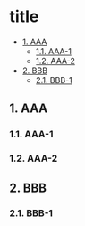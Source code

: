 ﻿# title
<!-- TOC tocDepth:2..3 chapterDepth:2..6 -->

- [1. AAA](#1-aaa)
    - [1.1. AAA-1](#11-aaa-1)
    - [1.2. AAA-2](#12-aaa-2)
- [2. BBB](#2-bbb)
    - [2.1. BBB-1](#21-bbb-1)

<!-- /TOC -->
## 1. AAA

### 1.1. AAA-1

### 1.2. AAA-2

## 2. BBB

### 2.1. BBB-1
